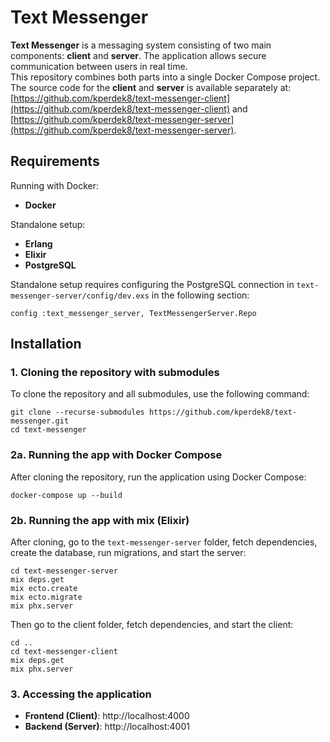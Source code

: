 # Text Messenger

**Text Messenger** is a messaging system consisting of two main components: **client** and **server**. The application allows secure communication between users in real time.  
This repository combines both parts into a single Docker Compose project. The source code for the **client** and **server** is available separately at: [https://github.com/kperdek8/text-messenger-client](https://github.com/kperdek8/text-messenger-client) and [https://github.com/kperdek8/text-messenger-server](https://github.com/kperdek8/text-messenger-server).


## Requirements

Running with Docker:

- **Docker**

Standalone setup:

- **Erlang**
- **Elixir**
- **PostgreSQL**

Standalone setup requires configuring the PostgreSQL connection in `text-messenger-server/config/dev.exs` in the following section:
```
config :text_messenger_server, TextMessengerServer.Repo
```

## Installation

### 1. Cloning the repository with submodules

To clone the repository and all submodules, use the following command:
```
git clone --recurse-submodules https://github.com/kperdek8/text-messenger.git
cd text-messenger
```

### 2a. Running the app with Docker Compose

After cloning the repository, run the application using Docker Compose:
```
docker-compose up --build
```

### 2b. Running the app with mix (Elixir)

After cloning, go to the `text-messenger-server` folder, fetch dependencies, create the database, run migrations, and start the server:
```
cd text-messenger-server
mix deps.get
mix ecto.create
mix ecto.migrate
mix phx.server
```

Then go to the client folder, fetch dependencies, and start the client:
```
cd ..
cd text-messenger-client
mix deps.get
mix phx.server
```

### 3. Accessing the application

- **Frontend (Client)**: http://localhost:4000
- **Backend (Server)**: http://localhost:4001
